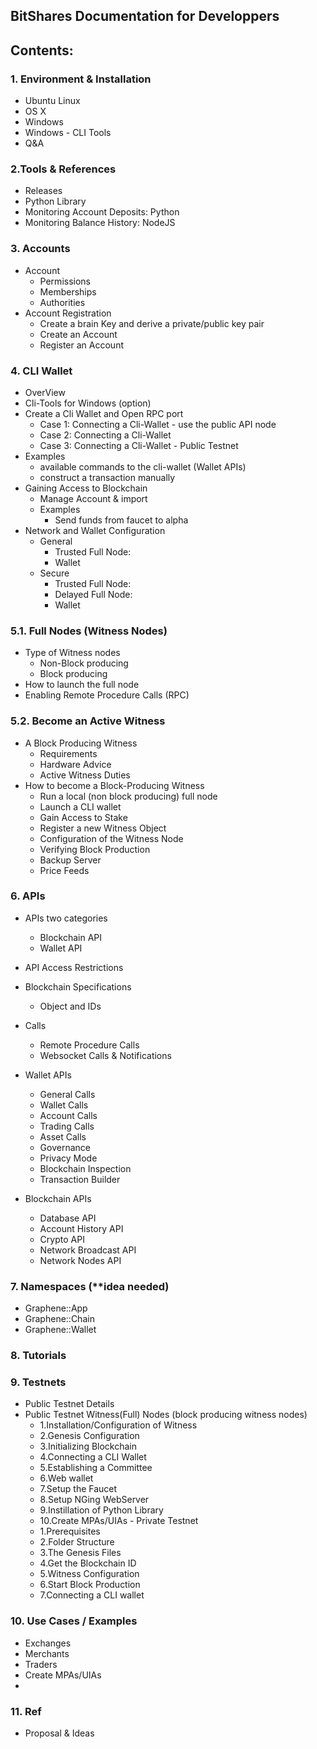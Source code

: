 ## BitShares Documentation for Developpers

## Contents:

### 1. Environment & Installation 
   - Ubuntu Linux
   - OS X
   - Windows
   - Windows - CLI Tools
   - Q&A
### 2.Tools & References 
   - Releases
   - Python Library
   - Monitoring Account Deposits: Python
   - Monitoring Balance History: NodeJS
     
### 3. Accounts
   - Account
      - Permissions
      - Memberships
      - Authorities
   - Account Registration
      - Create a brain Key and derive a private/public key pair
      - Create an Account
      - Register an Account

### 4. CLI Wallet
   - OverView
   - Cli-Tools for Windows (option)
   - Create a Cli Wallet and Open RPC port
      - Case 1: Connecting a Cli-Wallet - use the public API node
      - Case 2: Connecting a Cli-Wallet
      - Case 3: Connecting a Cli-Wallet - Public Testnet
   - Examples 
      - available commands to the cli-wallet (Wallet APIs) 
      - construct a transaction manually
   - Gaining Access to Blockchain
      - Manage Account & import
      - Examples 
         - Send funds from faucet to alpha 
   - Network and Wallet Configuration
      - General 
         - Trusted Full Node:
         - Wallet
      - Secure 
         - Trusted Full Node:
         - Delayed Full Node:
         - Wallet

### 5.1. Full Nodes (Witness Nodes)
   - Type of Witness nodes
      - Non-Block producing
      - Block producing
   - How to launch the full node
   - Enabling Remote Procedure Calls (RPC)

### 5.2. Become an Active Witness
   - A Block Producing Witness
       - Requirements
       - Hardware Advice
       - Active Witness Duties
   - How to become a Block-Producing Witness
       - Run a local (non block producing) full node
       - Launch a CLI wallet
       - Gain Access to Stake
       - Register a new Witness Object
       - Configuration of the Witness Node
       - Verifying Block Production
       - Backup Server
       - Price Feeds

### 6. APIs
   - APIs two categories
      - Blockchain API
      - Wallet API
   - API Access Restrictions
   - Blockchain Specifications
      - Object and IDs
   - Calls
      - Remote Procedure Calls
      - Websocket Calls & Notifications

   - Wallet APIs
      - General Calls
      - Wallet Calls
      - Account Calls
      - Trading Calls
      - Asset Calls
      - Governance
      - Privacy Mode
      - Blockchain Inspection
      - Transaction Builder
   - Blockchain APIs 
      - Database API
      - Account History API
      - Crypto API
      - Network Broadcast API
      - Network Nodes API   
   
### 7. Namespaces (**idea needed)
   - Graphene::App
   - Graphene::Chain
   - Graphene::Wallet
### 8. Tutorials

### 9. Testnets
   - Public Testnet Details
   - Public Testnet Witness(Full) Nodes (block producing witness nodes) 
       - 1.Installation/Configuration of Witness
       - 2.Genesis Configuration
       - 3.Initializing Blockchain
       - 4.Connecting a CLI Wallet
       - 5.Establishing a Committee
       - 6.Web wallet 
       - 7.Setup the Faucet      
       - 8.Setup NGing WebServer 
       - 9.Instillation of Python Library
        - 10.Create MPAs/UIAs
    - Private Testnet
      - 1.Prerequisites
      - 2.Folder Structure
      - 3.The Genesis Files
      - 4.Get the Blockchain ID
      - 5.Witness Configuration
      - 6.Start Block Production
      - 7.Connecting a CLI wallet

### 10. Use Cases / Examples
   - Exchanges
   - Merchants
   - Traders
   - Create MPAs/UIAs
   - 

### 11. Ref
   - Proposal & Ideas
   

